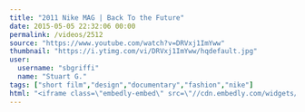 ```yaml
---
title: "2011 Nike MAG | Back To the Future"
date: 2015-05-05 22:32:06 00:00
permalink: /videos/2512
source: "https://www.youtube.com/watch?v=DRVxj1ImYww"
thumbnail: "https://i.ytimg.com/vi/DRVxj1ImYww/hqdefault.jpg"
user:
  username: "sbgriffi"
  name: "Stuart G."
tags: ["short film","design","documentary","fashion","nike"]
html: "<iframe class=\"embedly-embed\" src=\"//cdn.embedly.com/widgets/media.html?src=https%3A%2F%2Fwww.youtube.com%2Fembed%2FDRVxj1ImYww%3Fwmode%3Dtransparent%26feature%3Doembed&wmode=transparent&url=https%3A%2F%2Fwww.youtube.com%2Fwatch%3Fv%3DDRVxj1ImYww&image=https%3A%2F%2Fi.ytimg.com%2Fvi%2FDRVxj1ImYww%2Fhqdefault.jpg&key=daaebf4d9cdd46779200162d0ca86e20&type=text%2Fhtml&schema=youtube\" width=\"854\" height=\"480\" scrolling=\"no\" frameborder=\"0\" allowfullscreen></iframe>"
---
```


